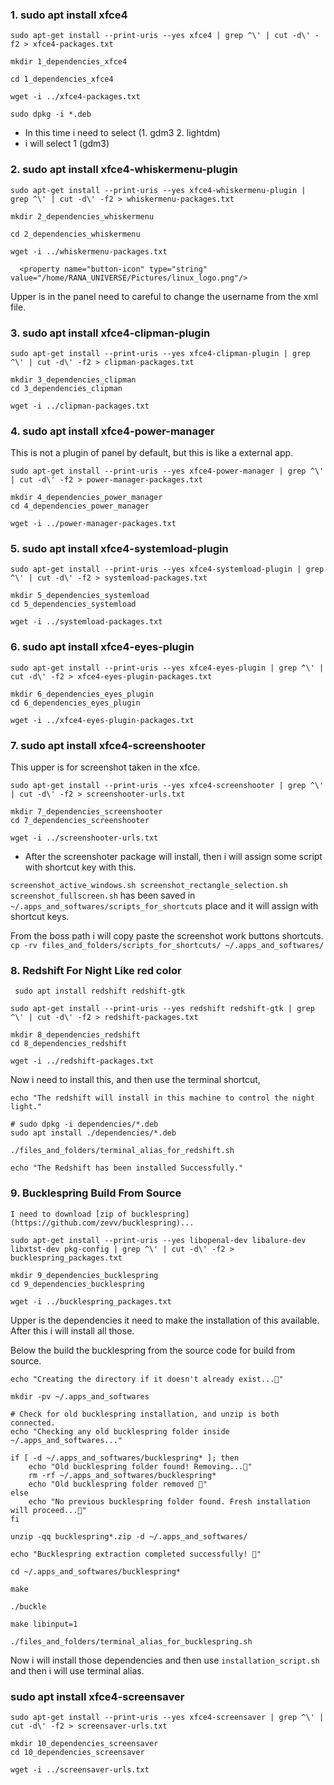 


### 1. sudo apt install xfce4

```
sudo apt-get install --print-uris --yes xfce4 | grep ^\' | cut -d\' -f2 > xfce4-packages.txt

mkdir 1_dependencies_xfce4

cd 1_dependencies_xfce4

wget -i ../xfce4-packages.txt
```

```
sudo dpkg -i *.deb
```

* In this time i need to select (1. gdm3  2. lightdm)
* i will select 1 (gdm3)




### 2. sudo apt install xfce4-whiskermenu-plugin

```
sudo apt-get install --print-uris --yes xfce4-whiskermenu-plugin | grep ^\' | cut -d\' -f2 > whiskermenu-packages.txt

mkdir 2_dependencies_whiskermenu

cd 2_dependencies_whiskermenu

wget -i ../whiskermenu-packages.txt
```

      <property name="button-icon" type="string" value="/home/RANA_UNIVERSE/Pictures/linux_logo.png"/>

Upper is in the panel need to careful to change the username from the xml file.




### 3. sudo apt install xfce4-clipman-plugin

```
sudo apt-get install --print-uris --yes xfce4-clipman-plugin | grep ^\' | cut -d\' -f2 > clipman-packages.txt

mkdir 3_dependencies_clipman
cd 3_dependencies_clipman

wget -i ../clipman-packages.txt
``` 






### 4. sudo apt install xfce4-power-manager
This is not a plugin of panel by default, but this is like a external app.

```
sudo apt-get install --print-uris --yes xfce4-power-manager | grep ^\' | cut -d\' -f2 > power-manager-packages.txt

mkdir 4_dependencies_power_manager
cd 4_dependencies_power_manager

wget -i ../power-manager-packages.txt
```






### 5. sudo apt install xfce4-systemload-plugin


```
sudo apt-get install --print-uris --yes xfce4-systemload-plugin | grep ^\' | cut -d\' -f2 > systemload-packages.txt

mkdir 5_dependencies_systemload
cd 5_dependencies_systemload

wget -i ../systemload-packages.txt
```






### 6. sudo apt install xfce4-eyes-plugin

```
sudo apt-get install --print-uris --yes xfce4-eyes-plugin | grep ^\' | cut -d\' -f2 > xfce4-eyes-plugin-packages.txt

mkdir 6_dependencies_eyes_plugin
cd 6_dependencies_eyes_plugin

wget -i ../xfce4-eyes-plugin-packages.txt
```









### 7. sudo apt install xfce4-screenshooter
This upper is for screenshot taken in the xfce.

```
sudo apt-get install --print-uris --yes xfce4-screenshooter | grep ^\' | cut -d\' -f2 > screenshooter-urls.txt

mkdir 7_dependencies_screenshooter
cd 7_dependencies_screenshooter

wget -i ../screenshooter-urls.txt
```

* After the screenshoter package will install, then i will assign some script with shortcut key with this.

`screenshot_active_windows.sh screenshot_rectangle_selection.sh screenshot_fullscreen.sh` has been saved in `~/.apps_and_softwares/scripts_for_shortcuts` place and it will assign with shortcut keys.

From the boss path i will copy paste the screenshot work buttons shortcuts.
`cp -rv files_and_folders/scripts_for_shortcuts/ ~/.apps_and_softwares/`







### 8. Redshift For Night Like red color
` sudo apt install redshift redshift-gtk`

```
sudo apt-get install --print-uris --yes redshift redshift-gtk | grep ^\' | cut -d\' -f2 > redshift-packages.txt

mkdir 8_dependencies_redshift
cd 8_dependencies_redshift

wget -i ../redshift-packages.txt
```

Now i need to install this, and then use the terminal shortcut,

```
echo "The redshift will install in this machine to control the night light."

# sudo dpkg -i dependencies/*.deb
sudo apt install ./dependencies/*.deb

./files_and_folders/terminal_alias_for_redshift.sh 

echo "The Redshift has been installed Successfully."
```







### 9. Bucklespring Build From Source

```
I need to download [zip of bucklespring](https://github.com/zevv/bucklespring)...

sudo apt-get install --print-uris --yes libopenal-dev libalure-dev libxtst-dev pkg-config | grep ^\' | cut -d\' -f2 > bucklespring_packages.txt

mkdir 9_dependencies_bucklespring
cd 9_dependencies_bucklespring

wget -i ../bucklespring_packages.txt
```
Upper is the dependencies it need to make the installation of this available.
After this i will install all those.


Below the build the bucklespring from the source code for build from source.

```
echo "Creating the directory if it doesn't already exist...🍌"

mkdir -pv ~/.apps_and_softwares

# Check for old bucklespring installation, and unzip is both connected.
echo "Checking any old bucklespring folder inside ~/.apps_and_softwares..."

if [ -d ~/.apps_and_softwares/bucklespring* ]; then
    echo "Old bucklespring folder found! Removing...🍌"
    rm -rf ~/.apps_and_softwares/bucklespring*
    echo "Old bucklespring folder removed 🍌"
else
    echo "No previous bucklespring folder found. Fresh installation will proceed...🍌"
fi

unzip -qq bucklespring*.zip -d ~/.apps_and_softwares/

echo "Bucklespring extraction completed successfully! 🎉"

cd ~/.apps_and_softwares/bucklespring*

make

./buckle

make libinput=1
```

```
./files_and_folders/terminal_alias_for_bucklespring.sh
```

Now i will install those dependencies and then use `installation_script.sh` and then i will use terminal alias.



### sudo apt install xfce4-screensaver

```
sudo apt-get install --print-uris --yes xfce4-screensaver | grep ^\' | cut -d\' -f2 > screensaver-urls.txt

mkdir 10_dependencies_screensaver
cd 10_dependencies_screensaver

wget -i ../screensaver-urls.txt
```

